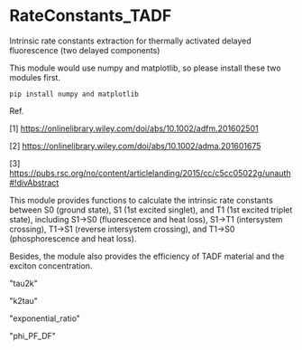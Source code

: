 # RateConstants_TADF
Intrinsic rate constants extraction for thermally activated delayed fluorescence (two delayed components)

This module would use numpy and matplotlib, so please install these two modules first.

    pip install numpy and matplotlib

Ref.

[1] https://onlinelibrary.wiley.com/doi/abs/10.1002/adfm.201602501 

[2] https://onlinelibrary.wiley.com/doi/abs/10.1002/adma.201601675

[3] https://pubs.rsc.org/no/content/articlelanding/2015/cc/c5cc05022g/unauth#!divAbstract

This module provides functions to calculate the intrinsic rate constants between S0 (ground state), S1 (1st excited singlet), and T1 (1st excited triplet state), including S1->S0 (fluorescence and heat loss), S1->T1 (intersystem crossing), T1->S1 (reverse intersystem crossing), and T1->S0 (phosphorescence and heat loss).

Besides, the module also provides the efficiency of TADF material and the exciton concentration.

"tau2k"

"k2tau"

"exponential_ratio"

"phi_PF_DF"
